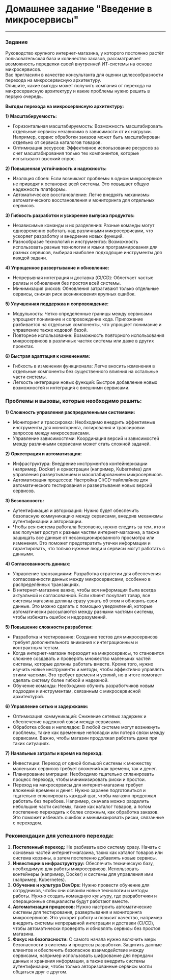 # Домашнее задание "Введение в микросервисы"   

---

### Задание 

Руководство крупного интернет-магазина, у которого постоянно растёт пользовательская база и количество заказов, рассматривает возможность переделки своей внутренней ИТ-системы на основе микросервисов.  
Вас пригласили в качестве консультанта для оценки целесообразности перехода на микросервисную архитектуру.  
Опишите, какие выгоды может получить компания от перехода на микросервисную архитектуру и какие проблемы нужно решить в первую очередь.  


**Выгоды перехода на микросервисную архитектуру:**

**1) Масштабируемость:**
- Горизонтальная масштабируемость: Возможность масштабировать отдельные сервисы независимо в зависимости от их нагрузки. Например, сервис обработки заказов может быть масштабирован отдельно от сервиса каталогов товаров.  
- Оптимизация ресурсов: Эффективное использование ресурсов за счет масштабирования только тех компонентов, которые испытывают высокий спрос.

**2) Повышенная устойчивость и надежность:**  
- Изоляция сбоев: Если возникают проблемы в одном микросервисе не приводят к остановке всей системы. Это повышает общую надежность платформы.  
- Автоматическое восстановление: Легче внедрять механизмы автоматического восстановления и мониторинга для отдельных сервисов.  

**3) Гибкость разработки и ускорение выпуска продуктов:**
- Независимые команды и их разделения: Разные команды могут одновременно работать над различными микросервисами, что ускоряет разработку и внедрение новых функций.  
- Разнообразие технологий и инструментов: Возможность использовать разные технологии и языки программирования для разных сервисов, выбирая наиболее подходящие инструменты для каждой задачи.  

**4) Упрощенное развертывание и обновление:**  
- Непрерывная интеграция и доставка (CI/CD): Облегчает частые релизы и обновления без простоя всей системы.  
- Минимизация рисков: Обновления затрагивают только отдельные сервисы, снижая риск возникновения крупных ошибок.  

**5) Улучшенная поддержка и сопровождение:**  
- Модульность: Четко определенные границы между сервисами упрощают понимание и сопровождение кода. Приложение разбивается на отдельные компоненты, что упрощает понимание и управление также кодовой базой.  
- Повторное использование: Возможность повторного использования микросервисов в различных частях системы или даже в других проектах.

**6) Быстрая адаптация к изменениям:**  
- Гибкость в изменении функционала: Легче вносить изменения в отдельные компоненты без существенного влияния на остальные части системы.  
- Легкость интеграции новых функций: Быстрое добавление новых возможностей и интеграция с внешними сервисами.  

### Проблемы и вызовы, которые необходимо решить:  

**1) Сложность управления распределенными системами:**
- Мониторинг и трассировка: Необходимо внедрить эффективные инструменты для мониторинга, логирования и трассировки запросов между микросервисами.  
- Управление зависимостями: Координация версий и зависимостей между различными сервисами может стать сложной задачей.  

**2) Оркестрация и автоматизация:**  
- Инфраструктура: Внедрение инструментов контейнеризации (например, Docker) и оркестрации (например, Kubernetes) для управления развертыванием и масштабированием микросервисов.  
- Автоматизация процессов: Настройка CI/CD-пайплайнов для автоматического тестирования и развертывания новых версий сервисов.  

**3) Безопасность:**  
- Аутентификация и авторизация: Нужно будет обеспечить безопасную коммуникацию между сервисами, внедрив механизмы аутентификации и авторизации.  
- Чтобы вся система работала безопасно, нужно следить за тем, кто и как получает доступ к разным частям интернет-магазина, а также защищать все данные от несанкционированного просмотра или изменения. Это поможет предотвратить утечки информации и гарантировать, что только нужные люди и сервисы могут работать с данными.  

**4) Согласованность данных:**  
- Управление транзакциями: Разработка стратегии для обеспечения согласованности данных между микросервисами, особенно в распределённых транзакциях.  
- В интернет-магазине важно, чтобы вся информация была всегда актуальной и согласованной. Если клиент покупает товар, все системы магазина должны сразу узнать об этом и обновить свои данные. Это можно сделать с помощью уведомлений, которые автоматически рассылаются между разными частями системы, чтобы избежать ошибок и недоразумений.      

**5) Повышение сложности разработки:**  
- Разработка и тестирование: Создание тестов для микросервисов требует дополнительного внимания к интеграционным и контрактным тестам.  
- Когда интернет-магазин переходит на микросервисы, то становится сложнее создавать и проверять множество маленьких частей системы, которые должны работать вместе. Кроме того, нужно изучить новые инструменты и методы, чтобы эффективно управлять этими частями. Это требует времени и усилий, но в итоге помогает сделать систему более гибкой и надежной.
- Обучение команды: Необходимо обучить разработчиков новым подходам и инструментам, связанным с микросервисной архитектурой. 

**6) Управление сетью и задержками:**  
- Оптимизация коммуникаций: Снижение сетевых задержек и обеспечение надежной связи между сервисами.  
- Обработка сбоев и неполадок: В любой системе могут возникнуть проблемы, такие как временные неполадки или потеря связи между сервисами. Важно, чтобы магазин продолжал работать даже при таких ситуациях.  

**7) Начальные затраты и время на переход:**  
- Инвестиции: Переход от одной большой системы к множеству маленьких сервисов требует вложений как времени, так и денег. 
- Планирование миграции: Необходимо тщательно спланировать процесс перехода, чтобы минимизировать риски и простои.  
- Переход на микросервисы для интернет-магазина требует вложений времени и денег. Нужно заранее подготовиться и тщательно спланировать каждый шаг, чтобы магазин продолжал работать без перебоев. Например, сначала можно разделить небольшие части системы, такие как каталог товаров, а потом постепенно переходить к более сложным, как обработка заказов. Это поможет избежать ошибок и минимизировать риски, связанные с переходом.  

### Рекомендации для успешного перехода:  

1) **Постепенный переход:** Не разбивать всю систему сразу. Начать с основных частей интернет-магазина, таких как каталог товаров или система корзины, а затем постепенно добавлять новые сервисы.  
2) **Инвестиции в инфраструктуру:** Обеспечить техническую базу, необходимую для работы микросервисов. Использовать контейнеры (например, Docker) и системы для управления ими (например, Kubernetes).  
3) **Обучение и культура DevOps:** Нужно провести обучение для сотрудников, чтобы они освоили новые технологии и методы работы. Нужно создать командную культуру, где разработчики и операционные специалисты будут работают вместе.  
4) **Автоматизация процессов:** Нужно настроить автоматические системы для тестирования, развертывания и мониторинга микросервисов. Это ускорит работу и повысит качество, например внедрить системы непрерывной интеграции и доставки (CI/CD), чтобы автоматически проверять и обновлять сервисы без простоя магазина.  
5) **Фокус на безопасности:** С самого начала нужно включить меры безопасности в системы и процессы разработки. Защитить данные клиентов и обеспечить безопасное взаимодействие между сервисами, например использовать шифрование для передачи данных и хранения информации, а также внедрить системы аутентификации, чтобы только авторизованные сервисы могли общаться друг с другом.
  
